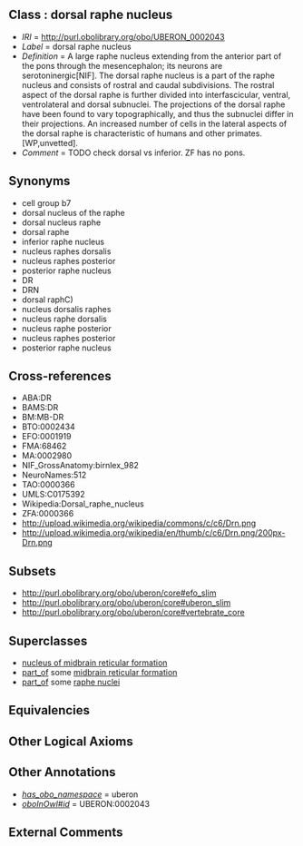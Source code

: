 
## Class : dorsal raphe nucleus

 * *IRI* = http://purl.obolibrary.org/obo/UBERON_0002043
 * *Label* = dorsal raphe nucleus
 * *Definition* = A large raphe nucleus extending from the anterior part of the pons through the mesencephalon; its neurons are serotoninergic[NIF]. The dorsal raphe nucleus is a part of the raphe nucleus and consists of rostral and caudal subdivisions. The rostral aspect of the dorsal raphe is further divided into interfascicular, ventral, ventrolateral and dorsal subnuclei. The projections of the dorsal raphe have been found to vary topographically, and thus the subnuclei differ in their projections. An increased number of cells in the lateral aspects of the dorsal raphe is characteristic of humans and other primates. [WP,unvetted].
 * *Comment* = TODO check dorsal vs inferior. ZF has no pons.

## Synonyms

 * cell group b7
 * dorsal nucleus of the raphe
 * dorsal nucleus raphe
 * dorsal raphe
 * inferior raphe nucleus
 * nucleus raphes dorsalis
 * nucleus raphes posterior
 * posterior raphe nucleus
 * DR
 * DRN
 * dorsal raphC)
 * nucleus dorsalis raphes
 * nucleus raphe dorsalis
 * nucleus raphe posterior
 * nucleus raphes posterior
 * posterior raphe nucleus

## Cross-references

 * ABA:DR
 * BAMS:DR
 * BM:MB-DR
 * BTO:0002434
 * EFO:0001919
 * FMA:68462
 * MA:0002980
 * NIF_GrossAnatomy:birnlex_982
 * NeuroNames:512
 * TAO:0000366
 * UMLS:C0175392
 * Wikipedia:Dorsal_raphe_nucleus
 * ZFA:0000366
 * http://upload.wikimedia.org/wikipedia/commons/c/c6/Drn.png
 * http://upload.wikimedia.org/wikipedia/en/thumb/c/c6/Drn.png/200px-Drn.png

## Subsets

 * http://purl.obolibrary.org/obo/uberon/core#efo_slim
 * http://purl.obolibrary.org/obo/uberon/core#uberon_slim
 * http://purl.obolibrary.org/obo/uberon/core#vertebrate_core

## Superclasses

 * [nucleus of midbrain reticular formation](../../UBERON/15/UBERON_0007415.md)
 * [part_of](../../BFO/50/BFO_0000050.md) some [midbrain reticular formation](../../UBERON/39/UBERON_0002639.md)
 * [part_of](../../BFO/50/BFO_0000050.md) some [raphe nuclei](../../UBERON/84/UBERON_0004684.md)

## Equivalencies


## Other Logical Axioms


## Other Annotations

 * *[has_obo_namespace](../../ce/oboInOwl#hasOBONamespace.md)* = uberon
 * *[oboInOwl#id](../../id/oboInOwl#id.md)* = UBERON:0002043

## External Comments


